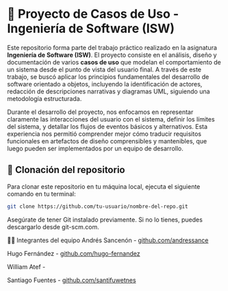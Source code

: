 # 📘 Proyecto de Casos de Uso - Ingeniería de Software (ISW)

Este repositorio forma parte del trabajo práctico realizado en la asignatura **Ingeniería de Software (ISW)**. El proyecto consiste en el análisis, diseño y documentación de varios **casos de uso** que modelan el comportamiento de un sistema desde el punto de vista del usuario final. A través de este trabajo, se buscó aplicar los principios fundamentales del desarrollo de software orientado a objetos, incluyendo la identificación de actores, redacción de descripciones narrativas y diagramas UML, siguiendo una metodología estructurada.

Durante el desarrollo del proyecto, nos enfocamos en representar claramente las interacciones del usuario con el sistema, definir los límites del sistema, y detallar los flujos de eventos básicos y alternativos. Esta experiencia nos permitió comprender mejor cómo traducir requisitos funcionales en artefactos de diseño comprensibles y mantenibles, que luego pueden ser implementados por un equipo de desarrollo.

## 🚀 Clonación del repositorio

Para clonar este repositorio en tu máquina local, ejecuta el siguiente comando en tu terminal:

```bash
git clone https://github.com/tu-usuario/nombre-del-repo.git
```
Asegúrate de tener Git instalado previamente. Si no lo tienes, puedes descargarlo desde git-scm.com.

👨‍💻 Integrantes del equipo
Andrés Sancenón - [github.com/andressance](https://github.com/Andressance)

Hugo Fernández - [github.com/hugo-fernandez](https://github.com/HugoFerPer)

William Atef - 

Santiago Fuentes - [github.com/santifuwetnes](https://github.com/San1190)
